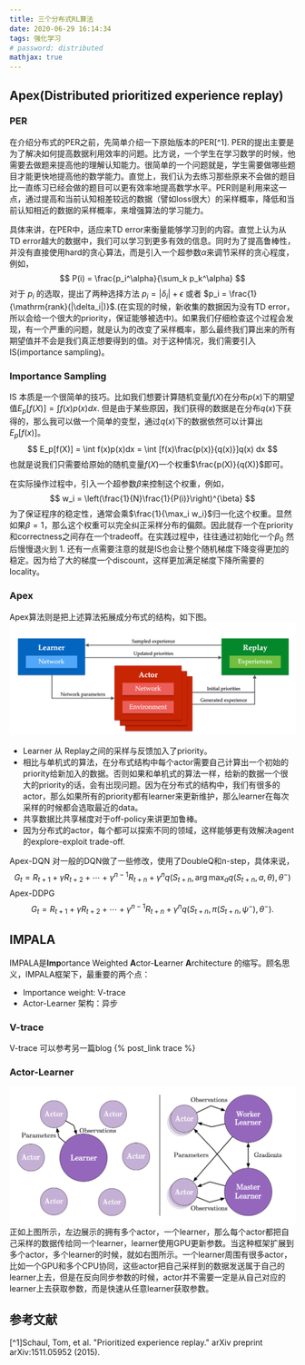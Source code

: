 ```yaml
---
title: 三个分布式RL算法
date: 2020-06-29 16:14:34
tags: 强化学习
# password: distributed
mathjax: true
---
```


## Apex(Distributed prioritized experience replay)

### PER
在介绍分布式的PER之前，先简单介绍一下原始版本的PER[^1]. PER的提出主要是为了解决如何提高数据利用效率的问题。比方说，一个学生在学习数学的时候，他需要去做题来提高他的理解认知能力。很简单的一个问题就是，学生需要做哪些题目才能更快地提高他的数学能力。直觉上，我们认为去练习那些原来不会做的题目比一直练习已经会做的题目可以更有效率地提高数学水平。PER则是利用来这一点，通过提高和当前认知相差较远的数据（譬如loss很大）的采样概率，降低和当前认知相近的数据的采样概率，来增强算法的学习能力。

具体来讲，在PER中，适应来TD error来衡量能够学习到的内容。直觉上认为从TD error越大的数据中，我们可以学习到更多有效的信息。同时为了提高鲁棒性，并没有直接使用hard的贪心算法，而是引入一个超参数$\alpha$来调节采样的贪心程度，例如，
$$
P(i) = \frac{p_i^\alpha}{\sum_k p_k^\alpha}
$$
对于 $p_i$ 的选取，提出了两种选择方法 $p_i=|\delta_i|+\epsilon$ 或者 $p_i = \frac{1}{\mathrm{rank}(|\delta_i|)}$.(在实现的时候，新收集的数据因为没有TD error，所以会给一个很大的priority，保证能够被选中)。如果我们仔细检查这个过程会发现，有一个严重的问题，就是认为的改变了采样概率，那么最终我们算出来的所有期望值并不会是我们真正想要得到的值。对于这种情况，我们需要引入IS(importance sampling)。
### Importance Sampling
IS 本质是一个很简单的技巧。比如我们想要计算随机变量$f(X)$在分布$p(x)$下的期望值$E_p[f(X)]=\int f(x)p(x)dx$. 但是由于某些原因，我们获得的数据是在分布$q(x)$下获得的，那么我可以做一个简单的变型，通过$q(x)$下的数据依然可以计算出$E_p[f(x)]$。
$$
E_p[f(X)] = \int f(x)p(x)dx = \int [f(x)\frac{p(x)}{q(x)}]q(x) dx
$$
也就是说我们只需要给原始的随机变量$f(X)$一个权重$\frac{p(X)}{q(X)}$即可。

在实际操作过程中，引入一个超参数$\beta$来控制这个权重，例如，
$$
w_i = \left(\frac{1}{N}\frac{1}{P(i)}\right)^{\beta}
$$
为了保证程序的稳定性，通常会乘$\frac{1}{\max_i w_i}$归一化这个权重。显然如果$\beta=1$，那么这个权重可以完全纠正采样分布的偏颇。因此就存一个在priority和correctness之间存在一个tradeoff。在实践过程中，往往通过初始化一个$\beta_0$ 然后慢慢退火到 $1$.
还有一点需要注意的就是IS也会让整个随机梯度下降变得更加的稳定。因为给了大的梯度一个discount，这样更加满足梯度下降所需要的locality。

### Apex
Apex算法则是把上述算法拓展成分布式的结构，如下图。
![](apex.png)
- Learner 从 Replay之间的采样与反馈加入了priority。
- 相比与单机式的算法，在分布式结构中每个actor需要自己计算出一个初始的priority给新加入的数据。否则如果和单机式的算法一样，给新的数据一个很大的priority的话，会有出现问题。因为在分布式的结构中，我们有很多的actor，那么如果所有的priority都有learner来更新维护，那么learner在每次采样的时候都会选取最近的data。
- 共享数据比共享梯度对于off-policy来讲更加鲁棒。
- 因为分布式的actor，每个都可以探索不同的领域，这样能够更有效解决agent的explore-exploit trade-off.

Apex-DQN
对一般的DQN做了一些修改，使用了DoubleQ和n-step，具体来说，
$$
G_t = R_{t+1} + \gamma R_{t+2} + \cdots + \gamma^{n-1}R_{t+n} + \gamma^n q(S_{t+n}, \arg\max_a q(S_{t+n},a,\theta), \theta^-)
$$
Apex-DDPG
$$
G_t = R_{t+1} + \gamma R_{t+2} + \cdots + \gamma^{n-1}R_{t+n} + \gamma^n q(S_{t+n}, \pi(S_{t+n},\psi^-), \theta^-).
$$


## IMPALA
IMPALA是**Imp**ortance Weighted **A**ctor-**L**earner **A**rchitecture 的缩写。顾名思义，IMPALA框架下，最重要的两个点：
- Importance weight: V-trace
- Actor-Learner 架构：异步

### V-trace
V-trace 可以参考另一篇blog {% post_link trace %}

### Actor-Learner 
![](impala.png)
正如上图所示，左边展示的拥有多个actor，一个learner，那么每个actor都把自己采样的数据传给同一个learner，learner使用GPU更新参数。当这种框架扩展到多个actor，多个learner的时候，就如右图所示。一个learner周围有很多actor，比如一个GPU和多个CPU协同，这些actor把自己采样到的数据发送属于自己的learner上去，但是在反向同步参数的时候，actor并不需要一定是从自己对应的learner上去获取参数，而是快速从任意learner获取参数。






## 参考文献
[^1]Schaul, Tom, et al. "Prioritized experience replay." arXiv preprint arXiv:1511.05952 (2015).